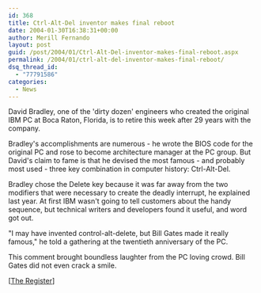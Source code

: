 ```yaml
---
id: 368
title: Ctrl-Alt-Del inventor makes final reboot
date: 2004-01-30T16:38:31+00:00
author: Merill Fernando
layout: post
guid: /post/2004/01/Ctrl-Alt-Del-inventor-makes-final-reboot.aspx
permalink: /2004/01/ctrl-alt-del-inventor-makes-final-reboot/
dsq_thread_id:
  - "77791586"
categories:
  - News
---
```

<body xmlns="http://www.w3.org/1999/xhtml">
    <div class="Section1">
        <p>
            David Bradley, one of the 'dirty dozen' engineers who created the original IBM PC
            at Boca Raton, Florida, is to retire this week after 29 years with the company.
        </p>
        <p>
            Bradley's accomplishments are numerous - he wrote the BIOS code for the original PC
            and rose to become architecture manager at the PC group. But David's claim to fame
            is that he devised the most famous - and probably most used - three key combination
            in computer history: Ctrl-Alt-Del.
        </p>
        <p>
            Bradley chose the Delete key because it was far away from the two modifiers that were
            necessary to create the deadly interrupt, he explained last year. At first IBM wasn't
            going to tell customers about the handy sequence, but technical writers and developers
            found it useful, and word got out.
        </p>
        <p>
            "I may have invented control-alt-delete, but Bill Gates made it really famous," he
            told a gathering at the twentieth anniversary of the PC.
        </p>
        <p>
            This comment brought boundless laughter from the PC loving crowd. Bill Gates did not
            even crack a smile.
        </p>
        <p>
            [<a href="http://www.theregister.co.uk/content/28/35226.html">The Register</a>]
        </p>
    </div>
</body>